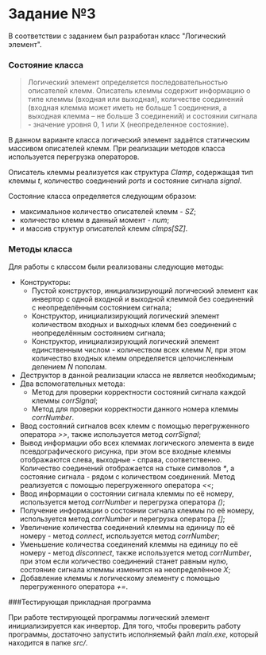 # Задание №3

В соответствии с заданием был разработан класс "Логический элемент".

### Состояние класса

> Логический элемент определяется последовательностью описателей клемм. Описатель клеммы содержит информацию о типе клеммы (входная или выходная), количестве соединений (входная клемма может иметь не больше 1 соединения, а выходная клемма – не больше 3 соединений) и состоянии сигнала - значение уровня 0, 1 или Х (неопределенное состояние).

В данном варианте класса логический элемент задаётся статическим массивом описателей клемм. При реализации методов класса используется перегрузка операторов.

Описатель клеммы реализуется как структура *Clamp*, содержащая тип клеммы *t*, количество соединений *ports* и состояние сигнала *signal*.

Состояние класса определяется следующим образом:
 * максимальное количество описателей клемм - *SZ*;
 * количество клемм в данный момент - *num*;
 * и массив структур описателей клемм *clmps[SZ]*.

### Методы класса

Для работы с классом были реализованы следующие методы:
 * Конструкторы:
     * Пустой конструктор, инициализирующий логический элемент как инвертор с одной входной и выходной клеммой без соединений с неопределённым состоянием сигнала;
     * Конструктор, инициализирующий логический элемент количеством входных и выходных клемм без соединений с неопределённым состоянием сигнала;
     * Конструктор, инициализирующий логический элемент единственным числом - количеством всех клемм *N*, при этом количество входных клемм определяется целочисленным делением *N* пополам.
 * Деструктор в данной реализации класса не является необходимым;
 * Два вспомогательных метода:
     * Метод для проверки корректности состояний сигнала каждой клеммы *corrSignal*;
     * Метод для проверки корректности данного номера клеммы *corrNumber*.
 * Ввод состояний сигналов всех клемм с помощью перегруженного оператора *>>*, также используется метод *corrSignal*;
 * Вывод информации обо всех клеммах логического элемента в виде псевдографического рисунка, при этом все входные клеммы отображаются слева, выходные - справа, соответственно. Количество соединений отображается на стыке символов _*_, а состояние сигнала - рядом с количеством соединений. Метод реализуется с помощью перегруженного оператора *<<*;
 * Ввод информации о состоянии сигнала клеммы по её номеру, используется метод *corrNumber* и перегрузка оператора *()*;
 * Получение информации о состоянии сигнала клеммы по её номеру, используется метод *corrNumber* и перегрузка оператора *[]*;
 * Увеличение количества соединений клеммы на единицу по её номеру - метод *connect*, используется метод *corrNumber*;
 * Уменьшение количества соединений клеммы на единицу по её номеру - метод *disconnect*, также используется метод *corrNumber*, при этом если количество соединений станет равным нулю, состояние сигнала клеммы изменится на неопределённое *X*;
 * Добавление клеммы к логическому элементу с помощью перегруженного оператора *+=*.

###Тестирующая прикладная программа

При работе тестирующей программы логический элемент инициализируется как инвертор. Для того, чтобы проверить работу программы, достаточно запустить исполняемый файл *main.exe*, который находится в папке *src/*.